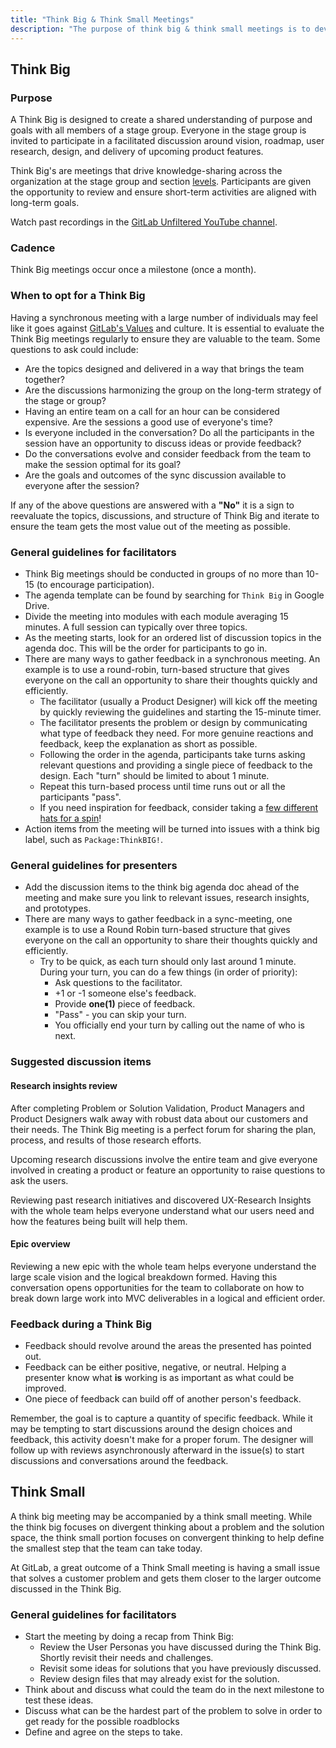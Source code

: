 ```yaml
---
title: "Think Big & Think Small Meetings"
description: "The purpose of think big & think small meetings is to develop a shared understanding of goals by discussing vision, roadmap, research, design, and delivery of upcoming features."
---
```


## Think Big

### Purpose

A Think Big is designed to create a shared understanding of purpose and goals with all members of a stage group. Everyone in the stage group is invited to participate in a facilitated discussion around vision, roadmap, user research, design, and delivery of upcoming product features.

Think Big's are meetings that drive knowledge-sharing across the organization at the stage group and section [levels](/handbook/product/categories/#hierarchy). Participants are given the opportunity to review and ensure short-term activities are aligned with long-term goals.

Watch past recordings in the [GitLab Unfiltered YouTube channel](https://www.youtube.com/channel/UCMtZ0sc1HHNtGGWZFDRTh5A).

### Cadence

Think Big meetings occur once a milestone (once a month).

### When to opt for a Think Big

Having a synchronous meeting with a large number of individuals may feel like it goes against [GitLab's Values](/handbook/values/) and culture. It is essential to evaluate the Think Big meetings regularly to ensure they are valuable to the team. Some questions to ask could include:

- Are the topics designed and delivered in a way that brings the team together?
- Are the discussions harmonizing the group on the long-term strategy of the stage or group?
- Having an entire team on a call for an hour can be considered expensive. Are the sessions a good use of everyone's time?
- Is everyone included in the conversation? Do all the participants in the session have an opportunity to discuss ideas or provide feedback?
- Do the conversations evolve and consider feedback from the team to make the session optimal for its goal?
- Are the goals and outcomes of the sync discussion available to everyone after the session?

If any of the above questions are answered with a **"No"** it is a sign to reevaluate the topics, discussions, and structure of Think Big and iterate to ensure the team gets the most value out of the meeting as possible.

### General guidelines for facilitators

- Think Big meetings should be conducted in groups of no more than 10-15 (to encourage participation).
- The agenda template can be found by searching for `Think Big` in Google Drive.
- Divide the meeting into modules with each module averaging 15 minutes. A full session can typically over three topics.
- As the meeting starts, look for an ordered list of discussion topics in the agenda doc. This will be the order for participants to go in.
- There are many ways to gather feedback in a synchronous meeting. An example is to use a round-robin, turn-based structure that gives everyone on the call an opportunity to share their thoughts quickly and efficiently.
  - The facilitator (usually a Product Designer) will kick off the meeting by quickly reviewing the guidelines and starting the 15-minute timer.
  - The facilitator presents the problem or design by communicating what type of feedback they need. For more genuine reactions and feedback, keep the explanation as short as possible.
  - Following the order in the agenda, participants take turns asking relevant questions and providing a single piece of feedback to the design. Each "turn" should be limited to about 1 minute.
  - Repeat this turn-based process until time runs out or all the participants "pass".
  - If you need inspiration for feedback, consider taking a [few different hats for a spin](https://www.mindtools.com/ajlpp1e/six-thinking-hats)!
- Action items from the meeting will be turned into issues with a think big label, such as `Package:ThinkBIG!`.

### General guidelines for presenters

- Add the discussion items to the think big agenda doc ahead of the meeting and make sure you link to relevant issues, research insights, and prototypes.
- There are many ways to gather feedback in a sync-meeting, one example is to use a Round Robin turn-based structure that gives everyone on the call an opportunity to share their thoughts quickly and efficiently.
  - Try to be quick, as each turn should only last around 1 minute. During your turn, you can do a few things (in order of priority):
    - Ask questions to the facilitator.
    - +1 or -1 someone else's feedback.
    - Provide **one(1)** piece of feedback.
    - "Pass" - you can skip your turn.
    - You officially end your turn by calling out the name of who is next.

### Suggested discussion items

#### Research insights review

After completing Problem or Solution Validation, Product Managers and Product Designers walk away with robust data about our customers and their needs. The Think Big meeting is a perfect forum for sharing the plan, process, and results of those research efforts.

Upcoming research discussions involve the entire team and give everyone involved in creating a product or feature an opportunity to raise questions to ask the users.

Reviewing past research initiatives and discovered UX-Research Insights with the whole team helps everyone understand what our users need and how the features being built will help them.

#### Epic overview

Reviewing a new epic with the whole team helps everyone understand the large scale vision and the logical breakdown formed. Having this conversation opens opportunities for the team to collaborate on how to break down large work into MVC deliverables in a logical and efficient order.

### Feedback during a Think Big

- Feedback should revolve around the areas the presented has pointed out.
- Feedback can be either positive, negative, or neutral. Helping a presenter know what **is** working is as important as what could be improved.
- One piece of feedback can build off of another person's feedback.

Remember, the goal is to capture a quantity of specific feedback. While it may be tempting to start discussions around the design choices and feedback, this activity doesn't make for a proper forum. The designer will follow up with reviews asynchronously afterward in the issue(s) to start discussions and conversations around the feedback.

## Think Small

A think big meeting may be accompanied by a think small meeting. While the think big focuses on divergent thinking about a problem and the solution space, the think small portion focuses on convergent thinking to help define the smallest step that the team can take today.

At GitLab, a great outcome of a Think Small meeting is having a small issue that solves a customer problem and gets them closer to the larger outcome discussed in the Think Big.

### General guidelines for facilitators

- Start the meeting by doing a recap from Think Big:
  - Review the User Personas you have discussed during the Think Big. Shortly revisit their needs and challenges.
  - Revisit some ideas for solutions that you have previously discussed.
  - Review design files that may already exist for the solution.
- Think about and discuss what could the team do in the next milestone to test these ideas.
- Discuss what can be the hardest part of the problem to solve in order to get ready for the possible roadblocks
- Define and agree on the steps to take.
